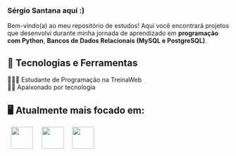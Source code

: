 ### Sérgio Santana aqui :)

Bem-vindo(a) ao meu repositório de estudos! Aqui você encontrará projetos que desenvolvi durante minha jornada de aprendizado em **programação com Python**, **Bancos de Dados Relacionais (MySQL e PostgreSQL)**.

## 🚀 Tecnologias e Ferramentas

👨🏻‍💻 Estudante de Programação na TreinaWeb <br>
🧗🏼 Apaixonado por tecnologia



## 🖥️ Atualmente mais focado em:
<div style = "display: inline">
  &nbsp;&nbsp<img width = '50' height = '50' src="https://cdn.jsdelivr.net/gh/devicons/devicon@latest/icons/python/python-original.svg" />&nbsp;&nbsp                 
  &nbsp;&nbsp<img width = '50' height = '50' src="https://cdn.jsdelivr.net/gh/devicons/devicon@latest/icons/mysql/mysql-original.svg" />&nbsp;&nbsp
  &nbsp;&nbsp<img width = '50' height = '50' src="https://cdn.jsdelivr.net/gh/devicons/devicon@latest/icons/postgresql/postgresql-original.svg" />&nbsp;&nbsp            
 </div> 
 
##


          
          
          
          
          
          
          








